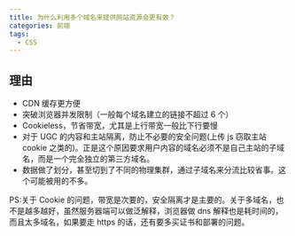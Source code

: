```yaml
---
title: 为什么利用多个域名来提供网站资源会更有效？
categories: 前端
tags:
  - CSS
---
```


## 理由

- CDN 缓存更方便
- 突破浏览器并发限制（一般每个域名建立的链接不超过 6 个）
- Cookieless，节省带宽，尤其是上行带宽一般比下行要慢
- 对于 UGC 的内容和主站隔离，防止不必要的安全问题(上传 js 窃取主站 cookie 之类的)。正是这个原因要求用户内容的域名必须不是自己主站的子域名，而是一个完全独立的第三方域名。
- 数据做了划分，甚至切到了不同的物理集群，通过子域名来分流比较省事。这个可能被用的不多。

PS:关于 Cookie 的问题，带宽是次要的，安全隔离才是主要的。关于多域名，也不是越多越好，虽然服务器端可以做泛解释，浏览器做 dns 解释也是耗时间的，而且太多域名，如果要走 https 的话，还有要多买证书和部署的问题。

